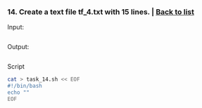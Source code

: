 ### <a id='task_14'>14. Create a text file tf_4.txt with 15 lines.</a>  |  [Back to list](#back_to_list)

Input:
``` bash

```

Output:
```

```

Script
``` bash
cat > task_14.sh << EOF
#!/bin/bash
echo ""
EOF
```
